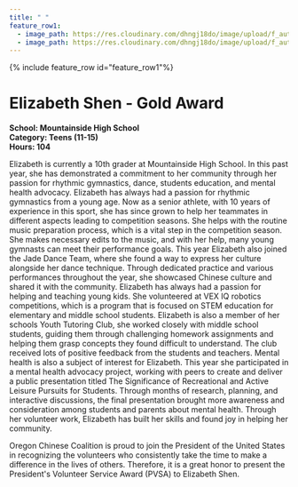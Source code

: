 ```yaml
---
title: " "
feature_row1:
  - image_path: https://res.cloudinary.com/dhngj18do/image/upload/f_auto,q_auto/v1/images/pvsa/2024_Elizabeth_Shen
  - image_path: https://res.cloudinary.com/dhngj18do/image/upload/f_auto,q_auto/v1/images/activities/year_2024
---
```


{% include feature_row id="feature_row1"%}

# Elizabeth Shen - Gold Award

**School: Mountainside High School**  
**Category: Teens (11-15)**  
**Hours: 104**  

Elizabeth is currently a 10th grader at Mountainside High School. In this past year, she has demonstrated a commitment to her community through her passion for rhythmic gymnastics, dance, students education, and mental health advocacy.
Elizabeth has always had a passion for rhythmic gymnastics from a young age. Now as a senior athlete, with 10 years of experience in this sport, she has since grown to help her teammates in different aspects leading to competition seasons. She helps with the routine music preparation process, which is a vital step in the competition season. She makes necessary edits to the music, and with her help, many young gymnasts can meet their performance goals. This year Elizabeth also joined the Jade Dance Team, where she found a way to express her culture alongside her dance technique. Through dedicated practice and various performances throughout the year, she showcased Chinese culture and shared it with the community.
Elizabeth has always had a passion for helping and teaching young kids. She volunteered at VEX IQ robotics competitions, which is a program that is focused on STEM education for elementary and middle school students. Elizabeth is also a member of her schools Youth Tutoring Club, she worked closely with middle school students, guiding them through challenging homework assignments and helping them grasp concepts they found difficult to understand. The club received lots of positive feedback from the students and teachers.
Mental health is also a subject of interest for Elizabeth. This year she participated in a mental health advocacy project, working with peers to create and deliver a public presentation titled The Significance of Recreational and Active Leisure Pursuits for Students. Through months of research, planning, and interactive discussions, the final presentation brought more awareness and consideration among students and parents about mental health.
Through her volunteer work, Elizabeth has built her skills and found joy in helping her community.

Oregon Chinese Coalition is proud to join the President of the United States in recognizing the volunteers who consistently take the time to make a difference in the lives of others. Therefore, it is a great honor to present the President's Volunteer Service Award (PVSA) to Elizabeth Shen.
